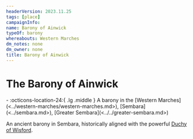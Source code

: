 ```yaml
---
headerVersion: 2023.11.25
tags: [place]
campaignInfo:
name: Barony of Ainwick
typeOf: barony
whereabouts: Western Marches
dm_notes: none
dm_owner: none
title: Barony of Ainwick
---
```

# The Barony of Ainwick
<div class="grid cards ext-narrow-margin ext-one-column" markdown>
-    :octicons-location-24:{ .lg .middle } A barony in the [Western Marches](<../western-marches/western-marches.md>), [Sembara](<../sembara.md>), [Greater Sembara](<../../greater-sembara.md>)  
</div>


An ancient barony in Sembara, historically aligned with the powerful [Duchy of Wisford](<../heartlands/duchy-of-wisford.md>).